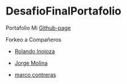 # DesafioFinalPortafolio
Portafolio
  Mi [Github-page](https://facbgnto.github.io/Portafolio/)


Forkeo a Compañeros 

- [Rolando Inojoza](https://github.com/Rolox87/DesafioFinalPortafolio/pull/2/commits/62a718f8c6a500a10990ed0604fd20d39152ebd0)

- [Jorge Molina](https://github.com/Jorgemagus/Jorgemagus.github.io/pull/2/commits/c0bc62b212c1dd3710da6a60206e2625fa709d8b)

- [marco contreras](https://github.com/EniDev911/EniDev911.github.io/pull/1/commits/45f2bc57f61f81dc60e91ec43edcc344dca70f4c)
